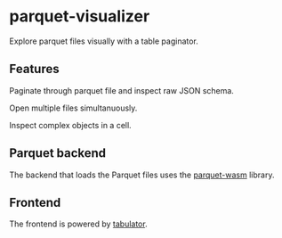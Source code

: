 # parquet-visualizer
Explore parquet files visually with a table paginator.

## Features
Paginate through parquet file and inspect raw JSON schema.

Open multiple files simultanuously.

Inspect complex objects in a cell.


## Parquet backend
The backend that loads the Parquet files uses the [parquet-wasm](https://kylebarron.dev/parquet-wasm) library.

## Frontend
The frontend is powered by [tabulator](https://tabulator.info/).

